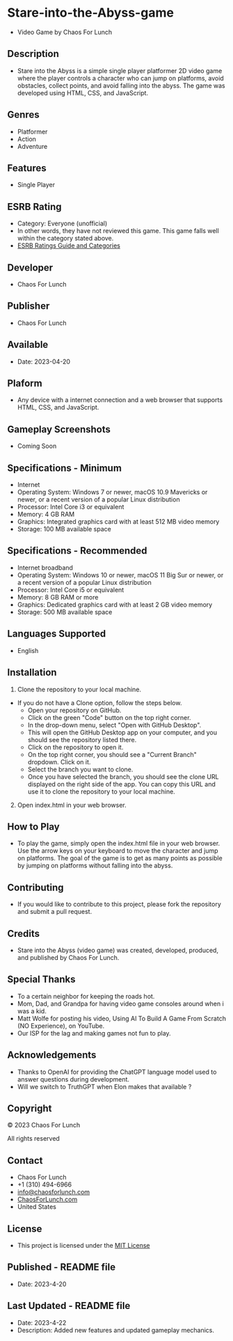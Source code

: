 # Stare-into-the-Abyss-game
- Video Game by Chaos For Lunch

## Description
- Stare into the Abyss is a simple single player platformer 2D video game where the player controls a character who can jump on platforms, avoid obstacles, collect points, and avoid falling into the abyss. The game was developed using HTML, CSS, and JavaScript.

## Genres
- Platformer
- Action
- Adventure

## Features
- Single Player

## ESRB Rating 
- Category: Everyone (unofficial)
- In other words, they have not reviewed this game. This game falls well within the category stated above.
- <a href="https://www.globalratings.com/ratingsguide.aspx#esrb" target="_blank">ESRB Ratings Guide and Categories</a>

## Developer
- Chaos For Lunch

## Publisher
- Chaos For Lunch

## Available
- Date: 2023-04-20

## Plaform
- Any device with a internet connection and a web browser that supports HTML, CSS, and JavaScript.

## Gameplay Screenshots
- Coming Soon

## Specifications - Minimum
- Internet 
- Operating System: Windows 7 or newer, macOS 10.9 Mavericks or newer, or a recent version of a popular Linux distribution
- Processor: Intel Core i3 or equivalent
- Memory: 4 GB RAM
- Graphics: Integrated graphics card with at least 512 MB video memory
- Storage: 100 MB available space

## Specifications - Recommended
- Internet broadband
- Operating System: Windows 10 or newer, macOS 11 Big Sur or newer, or a recent version of a popular Linux distribution
- Processor: Intel Core i5 or equivalent
- Memory: 8 GB RAM or more
- Graphics: Dedicated graphics card with at least 2 GB video memory
- Storage: 500 MB available space

## Languages Supported
- English

## Installation
1. Clone the repository to your local machine.
- If you do not have a Clone option, follow the steps below.
    - Open your repository on GitHub.
    - Click on the green "Code" button on the top right corner.
    - In the drop-down menu, select "Open with GitHub Desktop".
    - This will open the GitHub Desktop app on your computer, and you should see the repository listed there.
    - Click on the repository to open it.
    - On the top right corner, you should see a "Current Branch" dropdown. Click on it.
    - Select the branch you want to clone.
    - Once you have selected the branch, you should see the clone URL displayed on the right side of the app. You can copy this URL and use it to clone the repository to your local machine. 
2. Open index.html in your web browser.

## How to Play
- To play the game, simply open the index.html file in your web browser. Use the arrow keys on your keyboard to move the character and jump on platforms. The goal of the game is to get as many points as possible by jumping on platforms without falling into the abyss.

## Contributing
- If you would like to contribute to this project, please fork the repository and submit a pull request.

## Credits
- Stare into the Abyss (video game) was created, developed, produced, and published by Chaos For Lunch.

## Special Thanks
- To a certain neighbor for keeping the roads hot.
- Mom, Dad, and Grandpa for having video game consoles around when i was a kid.
- Matt Wolfe for posting his video, Using AI To Build A Game From Scratch (NO Experience), on YouTube.
- Our ISP for the lag and making games not fun to play.

## Acknowledgements
- Thanks to OpenAI for providing the ChatGPT language model used to answer questions during development.
- Will we switch to TruthGPT when Elon makes that available ?

## Copyright  
© 2023 Chaos For Lunch

All rights reserved

## Contact
- Chaos For Lunch
- +1 (310) 494-6966
- <a href="mailto:info@chaosforlunch.com" target="_blank">info@chaosforlunch.com</a>
- <a href="https://chaosforlunch.com" target="_blank">ChaosForLunch.com</a>
- United States

## License
- This project is licensed under the 
<a href="https://opensource.org/licenses/MIT" target="_blank">MIT License</a>

## Published - README file
- Date: 2023-4-20

## Last Updated - README file
- Date: 2023-4-22
- Description: Added new features and updated gameplay mechanics.
